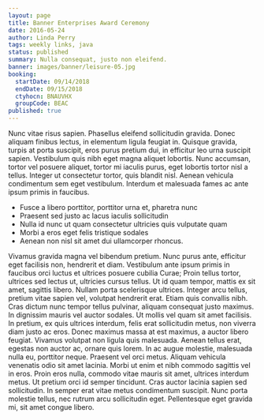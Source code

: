 ```yaml
---
layout: page
title: Banner Enterprises Award Ceremony
date: 2016-05-24
author: Linda Perry
tags: weekly links, java
status: published
summary: Nulla consequat, justo non eleifend.
banner: images/banner/leisure-05.jpg
booking:
  startDate: 09/14/2018
  endDate: 09/15/2018
  ctyhocn: BNAUVHX
  groupCode: BEAC
published: true
---
```

Nunc vitae risus sapien. Phasellus eleifend sollicitudin gravida. Donec aliquam finibus lectus, in elementum ligula feugiat in. Quisque gravida, turpis at porta suscipit, eros purus pretium dui, in efficitur leo urna suscipit sapien. Vestibulum quis nibh eget magna aliquet lobortis. Nunc accumsan, tortor vel posuere aliquet, tortor mi iaculis purus, eget lobortis tortor nisl a tellus. Integer ut consectetur tortor, quis blandit nisl. Aenean vehicula condimentum sem eget vestibulum. Interdum et malesuada fames ac ante ipsum primis in faucibus.

* Fusce a libero porttitor, porttitor urna et, pharetra nunc
* Praesent sed justo ac lacus iaculis sollicitudin
* Nulla id nunc ut quam consectetur ultricies quis vulputate quam
* Morbi a eros eget felis tristique sodales
* Aenean non nisl sit amet dui ullamcorper rhoncus.

Vivamus gravida magna vel bibendum pretium. Nunc purus ante, efficitur eget facilisis non, hendrerit et diam. Vestibulum ante ipsum primis in faucibus orci luctus et ultrices posuere cubilia Curae; Proin tellus tortor, ultrices sed lectus ut, ultricies cursus tellus. Ut id quam tempor, mattis ex sit amet, sagittis libero. Nullam porta scelerisque ultrices. Integer arcu tellus, pretium vitae sapien vel, volutpat hendrerit erat. Etiam quis convallis nibh. Cras dictum nunc tempor tellus pulvinar, aliquam consequat justo maximus. In dignissim mauris vel auctor sodales. Ut mollis vel quam sit amet facilisis. In pretium, ex quis ultrices interdum, felis erat sollicitudin metus, non viverra diam justo ac eros. Donec maximus massa at est maximus, a auctor libero feugiat.
Vivamus volutpat non ligula quis malesuada. Aenean tellus erat, egestas non auctor ac, ornare quis lorem. In ac augue molestie, malesuada nulla eu, porttitor neque. Praesent vel orci metus. Aliquam vehicula venenatis odio sit amet lacinia. Morbi ut enim et nibh commodo sagittis vel in eros. Proin eros nulla, commodo vitae mauris sit amet, ultrices interdum metus. Ut pretium orci id semper tincidunt. Cras auctor lacinia sapien sed sollicitudin. In semper erat vitae metus condimentum suscipit. Nunc porta molestie tellus, nec rutrum arcu sollicitudin eget. Pellentesque eget gravida mi, sit amet congue libero.
